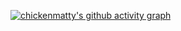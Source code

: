 [![chickenmatty's github activity graph](https://github-readme-activity-graph.vercel.app/graph?username=chickenmatty&theme=react-dark)](https://github.com/ashutosh00710/github-readme-activity-graph)
